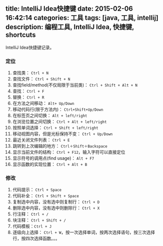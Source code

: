 ﻿title: IntelliJ Idea快捷键
date: 2015-02-06 16:42:14
categories: 工具
tags: [java, 工具, intellij]
description: 编程工具, IntelliJ Idea, 快捷键, shortcuts
---

IntelliJ Idea快捷键记录。

<!-- more -->

### 定位

1. 查找类： `Ctrl + N`
2. 查找文件： `Ctrl + Shift + N`
3. 查找field/method(不仅局限于当前类)： `Ctrl + Shift + Alt + N`
3. 查找： `Ctrl + F`
4. 替换： `Ctrl + R`
5. 在方法之间移动： `Alt+ Up/Down`
6. 移动代码行(限于方法内)： `Ctrl+Shift+Up/Down`
7. 在标签页之间切换： `Alt + left/right`
8. 在浏览位置之间切换： `Ctrl + Alt + left/right`
9. 按照单词选择： `Ctrl + Shift + left/right`
10. 移动视图内容，但是光标保持不变： `Ctrl + Up/Down`
11. 最近关闭文件列表： `Ctrl + E`
12. 跳转到上次编辑的地方： `Ctrl＋Shift＋Backspace`
13. 显示当前文件的结构： `Ctrl + F12`，输入字符可以直接定位
14. 显示符号的调用点(find usage)： `Alt + F7`
15. 显示函数的实现位置： `Ctrl + Alt + B`


### 修改

1. 代码提示： `Ctrl + Space`
2. 代码补全： `Ctrl + Shift + Space`
3. 复制选中内容，没有选中则复制行： `Ctrl + D`
4. 删除选中内容，没有选中则删除行： `Ctrl + X`
5. 行注释： `Ctrl + /`
6. 块注释： `Ctrl + Shift + /`
7. 代码模板：`Ctrl + J`
8. 逐级向上选择： `Ctrl + W`，按一次选择单词，按两次选择语句，按三次选择行，按四次选择函数。。。
